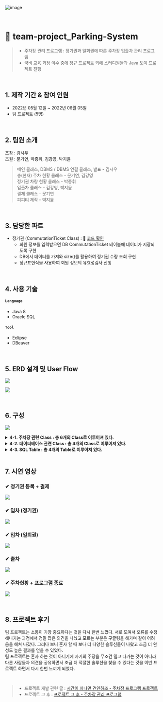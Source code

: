 ![image](https://user-images.githubusercontent.com/100775231/196356837-c4dbd6d2-9bc2-4cf2-8a54-b3c4d5a3bd53.png)

<br>

# 🚗 team-project_Parking-System
> - 주차장 관리 프로그램 : 정기권과 일회권에 따른 주차장 입출차 관리 프로그램
> - 국비 교육 과정 이수 중에 정규 프로젝트 외에 스터디원들과 Java 토이 프로젝트 진행

</br>

## 1. 제작 기간 & 참여 인원
- 2022년 05월 12일 ~ 2022년 06월 05일
- 팀 프로젝트 (5명)

</br>

## 2. 팀원 소개
조장 : 김시우 <br>
조원 : 문기연, 박종휘, 김강영, 박지윤

> 메인 클래스, DBMS / DBMS 연결 클래스, 발표 - 김시우 <br>
> 총(현재) 주차 현황 클래스 - 문기연, 김강영 <br>
> 정기권 차량 현황 클래스 - 박종휘 <br>
> 입출차 클래스 - 김강영, 박지윤 <br>
> 결제 클래스 - 문기연 <br>
> 피피티 제작 - 박지윤 <br>

<br>

## 3. 담당한 파트
- 정기권 (CommutationTicket Class) : 📌 [코드 확인]()
  - 회원 정보를 입력받으면 DB CommutationTicket 테이블에 데이터가 저장되도록 구현
  - DB에서 데이터를 가져와 size()를 활용하여 정기권 수량 조회 구현
  - 정규표현식을 사용하여 회원 정보의 유효성검사 진행
  
<br>

## 4. 사용 기술
#### `Language`
  - Java 8
  - Oracle SQL
#### `Tool`
  - Eclipse
  - DBeaver

<br>

## 5. ERD 설계 및 User Flow

![](https://velog.velcdn.com/images/jack_whiteblack/post/01278883-a5bf-42c8-9060-23285093da18/image.png)

![](https://velog.velcdn.com/images/jack_whiteblack/post/b55fff8e-7c4e-4a4d-9e68-0f7f4d87e2bd/image.png)

<br>

## 6. 구성

![](https://velog.velcdn.com/images/jack_whiteblack/post/dfbcca8d-57fc-46f8-a71e-aee1c61d0d45/image.png)

<details>
<summary><b>4-1. 주차장 관련 Class : 총 6개의 Class로 이루어져 있다.</b></summary>
<div markdown="1">
- ParkingMain(Main)<br>
- TotalParking(총(현재) 주차 현황)<br>
- Inout(입출차)<br>
- CommutationTicket(정기권)<br>
- Payment(결제)<br>
- Ending(종료)<br>
</div>
</details>

<details>
<summary><b>4-2. 데이터베이스 관련 Class : 총 4개의 Class로 이루어져 있다.</b></summary>
<div markdown="1">
- AuthenException<br>
- DAO<br>
- DBConn<br>
- ParkingDTO<br>
</div>
</details>

<details>
<summary><b>4-3. SQL Table : 총 4개의 Table로 이루어져 있다.</b></summary>
<div markdown="1">
- TOTALPARKING<br>
- COMMUTATIONTICKET<br>
- ENTRANCE<br>
- ONETIMETICKET<br>
</div>
</details>

<br>

## 7. 시연 영상

### ✔ 정기권 등록 + 결제
![](https://velog.velcdn.com/images/jack_whiteblack/post/1e741b66-0b1b-40f7-8e2f-d982575d26aa/image.gif)

### ✔ 입차 (정기권)
![](https://velog.velcdn.com/images/jack_whiteblack/post/1d5050e9-7f8b-4f1e-8f63-c45220c53ef9/image.gif)

### ✔ 입차 (일회권)
![](https://velog.velcdn.com/images/jack_whiteblack/post/1b61aa69-d871-461d-b6c2-61058d9aa7a7/image.gif)

### ✔ 출차
![](https://velog.velcdn.com/images/jack_whiteblack/post/f1e4d4bf-63a2-47df-b49e-91a911950c5b/image.gif)

### ✔ 주차현황 + 프로그램 종료
![](https://velog.velcdn.com/images/jack_whiteblack/post/2befa0ea-2ee7-4c0c-a910-e19a9f1a6bf3/image.gif)

<br>

## 8. 프로젝트 후기
팀 프로젝트는 소통이 가장 중요하다는 것을 다시 한번 느꼈다. 서로 모여서 오류를 수정해나가는 과정에서 정말 많은 의견을 나눴고 모르는 부분은 구글링을 해가며 같이 어려움을 헤쳐 나갔다. 그러다 보니 혼자 할 때 보다 더 다양한 솔루션들이 나왔고 조금 더 완성도 높은 결과를 얻을 수 있었다. 
<br>
팀 프로젝트는 혼자 하는 것이 아니기에 자기의 주장을 무조건 밀고 나가는 것이 아니라 다른 사람들과 의견을 공유하면서 조금 더 적절한 솔루션을 찾을 수 있다는 것을 이번 프로젝트 하면서 다시 한번 느끼게 되었다.

<br>

> - 프로젝트 개발 관련 글 : [시간이 지나면 견인하조 - 주차장 프로그램 프로젝트](https://velog.io/@jack_whiteblack/%EC%8B%9C%EA%B0%84%EC%9D%B4-%EC%A7%80%EB%82%98%EB%A9%B4-%EA%B2%AC%EC%9D%B8%ED%95%98%EC%A1%B0-%EC%A3%BC%EC%B0%A8%EC%9E%A5-%ED%94%84%EB%A1%9C%EA%B7%B8%EB%9E%A8-%ED%94%84%EB%A1%9C%EC%A0%9D%ED%8A%B8)
> - 프로젝트 그 후 : [프로젝트 그 후 - 주차장 관리 프로그램](https://velog.io/@jack_whiteblack/%ED%94%84%EB%A1%9C%EC%A0%9D%ED%8A%B8-%EA%B7%B8-%ED%9B%84-%EC%A3%BC%EC%B0%A8%EC%9E%A5-%EA%B4%80%EB%A6%AC-%ED%94%84%EB%A1%9C%EA%B7%B8%EB%9E%A8)
